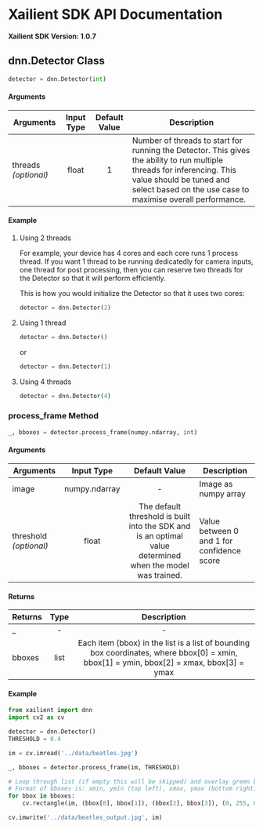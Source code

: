 # Xailient SDK API Documentation

**Xailient SDK Version: 1.0.7**

## dnn.Detector Class

``` python
detector = dnn.Detector(int)
```

#### Arguments

| Arguments     | Input Type    | Default Value | Description   |
| ------------- |:-------------:| :------------:| -------------|
| threads _(optional)_         | float           | 1             |   Number of threads to start for running the Detector. This gives the ability to run multiple threads for inferencing. This value should be tuned and select based on the use case to maximise overall performance. |

#### Example

1. Using 2 threads

    For example, your device has 4 cores and each core runs 1 process thread. If you want 1 thread to be running dedicatedly for camera inputs, one thread for post processing, then you can reserve two threads for the Detector so that it will perform efficiently.

    This is how you would initialize the Detector so that it uses two cores:

    ``` python
    detector = dnn.Detector(2)
    ```

2. Using 1 thread

    ``` python
    detector = dnn.Detector()
    ```

    or 

    ``` python
    detector = dnn.Detector(1)
    ```

3. Using 4 threads

    ``` python
    detector = dnn.Detector(4)
    ```

### process_frame Method

``` python
_, bboxes = detector.process_frame(numpy.ndarray, int)
```

#### Arguments

| Arguments     | Input Type    | Default Value | Description   |
| ------------- |:-------------:| :------------:| -------------|
| image         | numpy.ndarray           | -             |   Image as numpy array |
| threshold _(optional)_         | float           | The default threshold is built into the SDK and is an optimal value determined when the model was trained.             |   Value between 0 and 1 for confidence score |

#### Returns

| Returns     | Type    |  Description   |
| ------------- |:-------------:| :------------:| 
| _         |    -        |        -      |
| bboxes         |    list      | Each item (bbox) in the list is a list of bounding box coordinates, where bbox[0] = xmin, bbox[1] = ymin, bbox[2] = xmax, bbox[3] = ymax |

#### Example

``` python
from xailient import dnn
import cv2 as cv

detector = dnn.Detector()
THRESHOLD = 0.4

im = cv.imread('../data/beatles.jpg')

_, bboxes = detector.process_frame(im, THRESHOLD)

# Loop through list (if empty this will be skipped) and overlay green bboxes
# Format of bboxes is: xmin, ymin (top left), xmax, ymax (bottom right)
for bbox in bboxes:
    cv.rectangle(im, (bbox[0], bbox[1]), (bbox[2], bbox[3]), (0, 255, 0), 3)

cv.imwrite('../data/beatles_output.jpg', im)
```